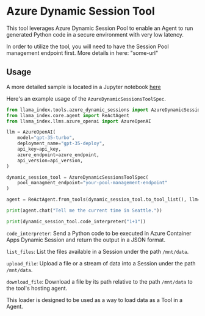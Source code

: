 # Azure Dynamic Session Tool

This tool leverages Azure Dynamic Session Pool to enable an Agent to run generated Python code in a secure environment with very low latency.

In order to utilize the tool, you will need to have the Session Pool management endpoint first. More details in here: "some-url"

## Usage

A more detailed sample is located in a Jupyter notebook [here](https://github.com/emptycrown/llama_index/tree/main/llama-index-integrations/tools/llama-index-tools-azure-dynamic-sessions/examples/azure_dynamic_sessions.ipynb)

Here's an example usage of the `AzureDynamicSessionsToolSpec`.

```python
from llama_index.tools.azure_dynamic_sessions import AzureDynamicSessionsToolSpec
from llama_index.core.agent import ReActAgent
from llama_index.llms.azure_openai import AzureOpenAI

llm = AzureOpenAI(
    model="gpt-35-turbo",
    deployment_name="gpt-35-deploy",
    api_key=api_key,
    azure_endpoint=azure_endpoint,
    api_version=api_version,
)

dynamic_session_tool = AzureDynamicSessionsToolSpec(
    pool_managment_endpoint="your-pool-management-endpoint"
)

agent = ReActAgent.from_tools(dynamic_session_tool.to_tool_list(), llm=llm, verbose=True)

print(agent.chat("Tell me the current time in Seattle."))

print(dynamic_session_tool.code_interpreter("1+1"))
```

`code_interpreter`: Send a Python code to be executed in Azure Container Apps Dynamic Session and return the output in a JSON format.

`list_files`: List the files available in a Session under the path `/mnt/data`.

`upload_file`: Upload a file or a stream of data into a Session under the path `/mnt/data`.

`download_file`: Download a file by its path relative to the path `/mnt/data` to the tool's hosting agent.

This loader is designed to be used as a way to load data as a Tool in a Agent.
